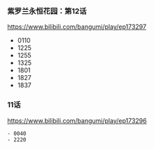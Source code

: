 ### 紫罗兰永恒花园：第12话
https://www.bilibili.com/bangumi/play/ep173297
- 0110
- 1225
- 1255
- 1325
- 1801
- 1827
- 1837
### 11话
https://www.bilibili.com/bangumi/play/ep173296
```
- 0040
- 2220